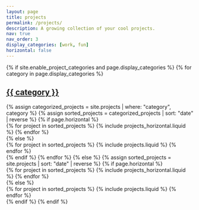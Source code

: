 ```yaml
---
layout: page
title: projects
permalink: /projects/
description: A growing collection of your cool projects.
nav: true
nav_order: 3
display_categories: [work, fun]
horizontal: false
---
```


<!-- pages/projects.md -->
<div class="projects">
{% if site.enable_project_categories and page.display_categories %}
  <!-- Display categorized projects -->
  {% for category in page.display_categories %}
    <a id="{{ category }}" href=".#{{ category }}">
      <h2 class="category">{{ category }}</h2>
    </a>
    {% assign categorized_projects = site.projects | where: "category", category %}
    {% assign sorted_projects = categorized_projects | sort: "date" | reverse %}
    <!-- Generate cards for each project -->
    {% if page.horizontal %}
      <div class="container">
        <div class="row row-cols-1 row-cols-md-2">
          {% for project in sorted_projects %}
            {% include projects_horizontal.liquid %}
          {% endfor %}
        </div>
      </div>
    {% else %}
      <div class="row row-cols-1 row-cols-md-3">
        {% for project in sorted_projects %}
          {% include projects.liquid %}
        {% endfor %}
      </div>
    {% endif %}
  {% endfor %}
{% else %}
  <!-- Display projects without categories -->
  {% assign sorted_projects = site.projects | sort: "date" | reverse %}
  <!-- Generate cards for each project -->
  {% if page.horizontal %}
    <div class="container">
      <div class="row row-cols-1 row-cols-md-2">
        {% for project in sorted_projects %}
          {% include projects_horizontal.liquid %}
        {% endfor %}
      </div>
    </div>
  {% else %}
    <div class="row row-cols-1 row-cols-md-3">
      {% for project in sorted_projects %}
        {% include projects.liquid %}
      {% endfor %}
    </div>
  {% endif %}
{% endif %}
</div>

